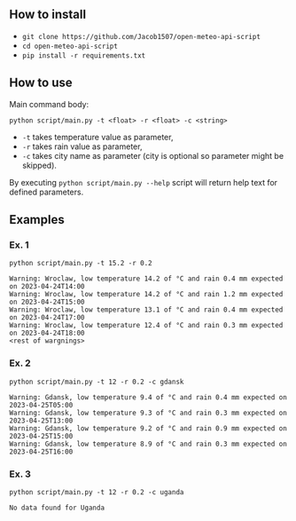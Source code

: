 ## How to install 
* `git clone https://github.com/Jacob1507/open-meteo-api-script`
* `cd open-meteo-api-script`
* `pip install -r requirements.txt`
## How to use
Main command body:

`python script/main.py -t <float> -r <float> -c <string>`
* `-t` takes temperature value as parameter,
* `-r` takes rain value as parameter,
* `-c` takes city name as parameter (city is optional so parameter might be skipped).

By executing `python script/main.py --help` script will return help text for defined parameters.

## Examples
### Ex. 1
`python script/main.py -t 15.2 -r 0.2`

```
Warning: Wroclaw, low temperature 14.2 of °C and rain 0.4 mm expected on 2023-04-24T14:00
Warning: Wroclaw, low temperature 14.2 of °C and rain 1.2 mm expected on 2023-04-24T15:00
Warning: Wroclaw, low temperature 13.1 of °C and rain 0.4 mm expected on 2023-04-24T17:00
Warning: Wroclaw, low temperature 12.4 of °C and rain 0.3 mm expected on 2023-04-24T18:00
<rest of wargnings>
```

### Ex. 2
`python script/main.py -t 12 -r 0.2 -c gdansk`

```
Warning: Gdansk, low temperature 9.4 of °C and rain 0.4 mm expected on 2023-04-25T05:00
Warning: Gdansk, low temperature 9.3 of °C and rain 0.3 mm expected on 2023-04-25T13:00
Warning: Gdansk, low temperature 9.2 of °C and rain 0.9 mm expected on 2023-04-25T15:00
Warning: Gdansk, low temperature 8.9 of °C and rain 0.3 mm expected on 2023-04-25T16:00
```

### Ex. 3
`python script/main.py -t 12 -r 0.2 -c uganda`

```
No data found for Uganda
```
